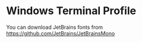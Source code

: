 ﻿# Windows Terminal Profile

You can download JetBrains fonts from https://github.com/JetBrains/JetBrainsMono
